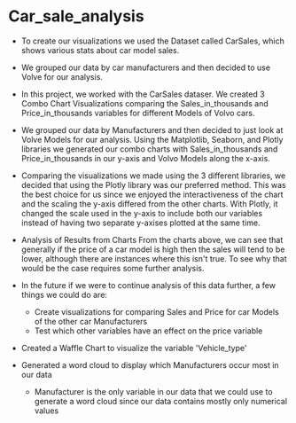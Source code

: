 # Car_sale_analysis

  - To create our visualizations we used the Dataset called CarSales, which shows various stats about car model sales.

  - We grouped our data by car manufacturers and then decided to use Volve for our analysis.

  - In this project, we worked with the CarSales dataser. We created 3 Combo Chart Visualizations comparing the Sales_in_thousands and Price_in_thousands variables for different Models of Volvo cars.

  - We grouped our data by Manufacturers and then decided to just look at Volve Models for our analysis. Using the Matplotlib, Seaborn, and Plotly libraries we generated our combo charts with Sales_in_thousands and Price_in_thousands in our y-axis and Volvo Models along the x-axis.

  - Comparing the visualizations we made using the 3 different libraries, we decided that using the Plotly library was our preferred method. This was the best choice for us since we enjoyed the interactiveness of the chart and the scaling the y-axis differed from the other charts. With Plotly, it changed the scale used in the y-axis to include both our variables instead of having two separate y-axises plotted at the same time.

  - Analysis of Results from Charts
  From the charts above, we can see that generally if the price of a car model is high then the sales will tend to be lower, although there are instances where this isn't true. To see why that would be the case requires some further analysis.

  - In the future if we were to continue analysis of this data further, a few things we could do are:
    - Create visualizations for comparing Sales and Price for car Models of the other car Manufacturers
    - Test which other variables have an effect on the price variable
 
  - Created a Waffle Chart to visualize the variable 'Vehicle_type'

  - Generated a word cloud to display which Manufacturers occur most in our data
    - Manufacturer is the only variable in our data that we could use to generate a word cloud since our data contains mostly only numerical values

